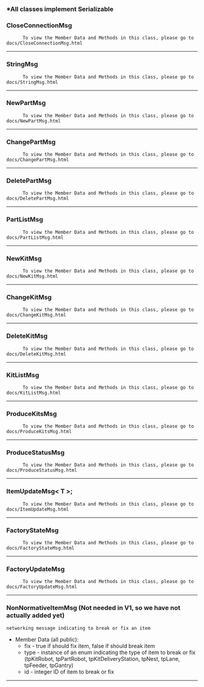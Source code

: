 ### \*All classes implement Serializable

### CloseConnectionMsg
          To view the Member Data and Methods in this class, please go to docs/CloseConnectionMsg.html

***

### StringMsg
          To view the Member Data and Methods in this class, please go to docs/StringMsg.html

***

### NewPartMsg
          To view the Member Data and Methods in this class, please go to docs/NewPartMsg.html

***

### ChangePartMsg
          To view the Member Data and Methods in this class, please go to docs/ChangePartMsg.html

***

### DeletePartMsg
          To view the Member Data and Methods in this class, please go to docs/DeletePartMsg.html

***

### PartListMsg
          To view the Member Data and Methods in this class, please go to docs/PartListMsg.html

***

### NewKitMsg
          To view the Member Data and Methods in this class, please go to docs/NewKitMsg.html

***

### ChangeKitMsg
          To view the Member Data and Methods in this class, please go to docs/ChangeKitMsg.html

***

### DeleteKitMsg
          To view the Member Data and Methods in this class, please go to docs/DeleteKitMsg.html

***

### KitListMsg
          To view the Member Data and Methods in this class, please go to docs/KitListMsg.html

***

### ProduceKitsMsg
          To view the Member Data and Methods in this class, please go to docs/ProduceKitsMsg.html

***

### ProduceStatusMsg
          To view the Member Data and Methods in this class, please go to docs/ProduceStatusMsg.html

***

### ItemUpdateMsg< T >;
          To view the Member Data and Methods in this class, please go to docs/ItemUpdateMsg.html

***

### FactoryStateMsg
          To view the Member Data and Methods in this class, please go to docs/FactoryStateMsg.html

***

### FactoryUpdateMsg
          To view the Member Data and Methods in this class, please go to docs/FactoryUpdateMsg.html

***

### NonNormativeItemMsg (Not needed in V1, so we have not actually added yet)
    networking message indicating to break or fix an item
* Member Data (all public):
     * fix - true if should fix item, false if should break item
     * type - instance of an enum indicating the type of item to break or fix (tpKitRobot, tpPartRobot, tpKitDeliveryStation, tpNest, tpLane, tpFeeder, tpGantry)
     * id - integer ID of item to break or fix

***